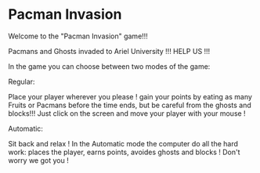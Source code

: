 # Pacman Invasion
Welcome to the "Pacman Invasion" game!!!

Pacmans and Ghosts invaded to Ariel University !!! HELP US !!!

In the game you can choose between two modes of the game:

Regular:

Place your player wherever you please ! gain your points by eating as many Fruits or Pacmans before the time ends,
but be careful from the ghosts and blocks!!! Just click on the screen and move your player with your mouse !

Automatic:

Sit back and relax ! In the Automatic mode the computer do all the hard work: places the player, earns points,
avoides ghosts and blocks ! Don't worry we got you !


